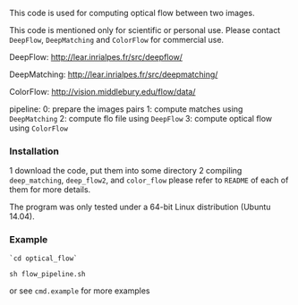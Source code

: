 This code is used for computing optical flow between two images.

This code is mentioned only for scientific or personal use. 
Please contact `DeepFlow`, `DeepMatching` and `ColorFlow` for commercial use.

DeepFlow:
	http://lear.inrialpes.fr/src/deepflow/

DeepMatching:
	http://lear.inrialpes.fr/src/deepmatching/

ColorFlow: 
	http://vision.middlebury.edu/flow/data/

pipeline:
	0: prepare the images pairs
	1: compute matches using `DeepMatching`
	2: compute flo file using `DeepFlow`
	3: compute optical flow using `ColorFlow`


### Installation ###
1 download the code, put them into some directory
2 compiling `deep_matching`, `deep_flow2`, and `color_flow`
	please refer to `README` of each of them for more details.

The program was only tested under a 64-bit Linux distribution (Ubuntu 14.04).

### Example ###
	`cd optical_flow`
  `sh flow_pipeline.sh`

or see `cmd.example` for more examples


